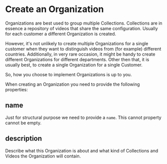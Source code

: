 # Create an Organization

Organizations are best used to group multiple Collections. Collections are in essence a repository of videos that share the same configuration. Usually for each customer a different Organization is created.

However, it's not unlikely to create multiple Organizations for a single customer when they want to distinguish videos from (for example) different countries. Additionally, in very rare occasion, it might be handy to create different Organizations for different departments. Other then that, it is usually best, to create a single Organization for a single Customer.

So, how you choose to implement Organizations is up to you.

When creating an Organization you need to provide the following properties:

## name

Just for structural purpose we need to provide a `name`. This cannot property cannot be empty.

## description

Describe what this Organization is about and what kind of Collections and Videos the Organization will contain.
